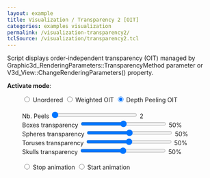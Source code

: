 ```yaml
---
layout: example
title: Visualization / Transparency 2 [OIT]
categories: examples visualization
permalink: /visualization-transparency2/
tclSource: /visualization/transparency2.tcl
---
```


Script displays order-independent transparency (OIT) managed by Graphic3d_RenderingParameters::TransparencyMethod parameter or V3d_View::ChangeRenderingParameters() property.

**Activate mode**:

<div class="btn-group" data-toggle="buttons" style="margin-left: 35px">
  <label class="btn btn-primary">
    <input type="radio" name="options" id="occNoOitId"> Unordered
  </label>
  <label class="btn btn-primary">
    <input type="radio" name="options" id="occWeightedOitId"> Weighted OIT
  </label>
  <label class="btn btn-primary active">
    <input type="radio" name="options" id="occDepthPeelOitId" checked> Depth Peeling OIT
  </label>
</div>
<br>
<div class="btn-group" data-toggle="buttons" style="margin-left: 35px">
  <label>Nb. Peels
    <input type="range" min="2" max="10" value="2" class="slider" id="occPeelsRangeId" style="width: 200px">
    <output id="occPeelsRangeValId">2</output>
  </label>
  <br>
  <label>Boxes transparency
    <input type="range" min="0" max="100" value="50" class="slider" id="occBoxRangeId" style="width: 200px">
    <output id="occBoxRangeValId">50%</output>
  </label>
  <br>
  <label>Spheres transparency
    <input type="range" min="0" max="100" value="50" class="slider" id="occSphereRangeId" style="width: 200px">
    <output id="occSphereRangeValId">50%</output>
  </label>
  <br>
  <label>Toruses transparency
    <input type="range" min="0" max="100" value="50" class="slider" id="occTorusRangeId" style="width: 200px">
    <output id="occTorusRangeValId">50%</output>
  </label>
  <br>
  <label>Skulls transparency
    <input type="range" min="0" max="100" value="50" class="slider" id="occSkullRangeId" style="width: 200px">
    <output id="occSkullRangeValId">50%</output>
  </label>
</div>
<br>
<div class="btn-group" data-toggle="buttons" style="margin-left: 35px">
  <label class="btn btn-primary" id="occStopLabId">
    <input type="radio" name="animation" id="occStopId"> Stop animation
  </label>
  <label class="btn btn-primary" id="occPlayLabId">
    <input type="radio" name="animation" id="occPlayId"> Start animation
  </label>
</div>
<br>

<script>
document.getElementById ("occNoOitId").onchange = function()
{
  if (this.checked) { DRAWEXE.terminalPasteScript ("vrenderparams -oit off"); }
  document.getElementById ("occPeelsRangeId").disabled = true;
}
document.getElementById ("occWeightedOitId").onchange = function()
{
  if (this.checked) { DRAWEXE.terminalPasteScript ("vrenderparams -oit weight 0.0"); }
  document.getElementById ("occPeelsRangeId").disabled = true;
}
document.getElementById ("occDepthPeelOitId").onchange = function()
{
  if (this.checked)
  {
    DRAWEXE.terminalPasteScript ("vrenderparams -oit peeling $aNbPeels");
    document.getElementById ("occPeelsRangeId").disabled = false;
  }
}
document.getElementById ("occPeelsRangeId").oninput = function()
{
  DRAWEXE.terminalPasteScript ("set aNbPeels " + this.value + "; vrenderparams -oit peeling $aNbPeels");
  document.getElementById ("occPeelsRangeValId").value = this.value;
}

document.getElementById ("occBoxRangeId").oninput = function()
{
  DRAWEXE.terminalPasteScript ("set aBoxTransp " + this.value/100.0 + "; vaspects b1 b2 b3 -transparency $aBoxTransp");
  document.getElementById ("occBoxRangeValId").value = this.value + "%";
}
document.getElementById ("occSphereRangeId").oninput = function()
{
  DRAWEXE.terminalPasteScript ("set aSphTransp " + this.value/100.0 + "; vaspects {*}$aSpheres -color BLUE -transparency $aSphTransp");
  document.getElementById ("occSphereRangeValId").value = this.value + "%";
}
document.getElementById ("occTorusRangeId").oninput = function()
{
  DRAWEXE.terminalPasteScript ("set aTorTransp " + this.value/100.0 + "; vaspects t1 t2 t3 -color GREEN -transparency $aTorTransp");
  document.getElementById ("occTorusRangeValId").value = this.value + "%";
}
document.getElementById ("occSkullRangeId").oninput = function()
{
  DRAWEXE.terminalPasteScript ("set aSkullTransp " + this.value/100.0 + "; vaspects s1 s2 -transparency $aSkullTransp");
  document.getElementById ("occSkullRangeValId").value = this.value + "%";
}

document.getElementById ("occStopLabId").onclick = function()
{
  DRAWEXE.terminalPasteScript ("vanimation a -pause");
}
document.getElementById ("occPlayLabId").onclick = function()
{
  DRAWEXE.terminalPasteScript ("vanimation a -resume");
}
</script>
